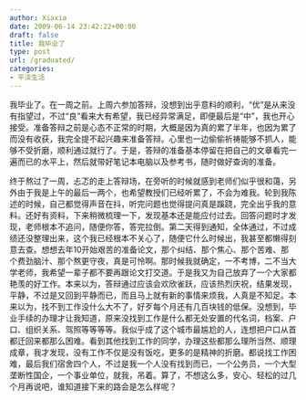 ```yaml
---
author: Xiaxia
date: 2009-06-14 23:42:22+00:00
draft: false
title: 我毕业了
type: post
url: /graduated/
categories:
- 平淡生活
---
```


我毕业了。在一周之前。上周六参加答辩，没想到出乎意料的顺利，“优”是从来没有指望过，不过“良”看来大有希望，我已经异常满足，即便最后是“中”，我也开心接受。准备答辩之前是心态不正常的时期，大概是因为真的累了半年，也因为累了而没有收获，我完全提不起兴趣来准备答辩。心里也一边偷偷祈祷能够不抓人，能够不受折磨，顺利通过就行了。于是，答辩的准备基本停留在把自己的文章看完一遍而已的水平上，然后就带好笔记本电脑以及参考书，随时做好查询的准备。

终于熬过了一周，忐忑的走上答辩场，在旁听的时候就感到老师们似乎很和蔼，另外由于我是上午的最后一两个，也希望教授们已经听累了，不会为难我。轮到我陈述的时候，自己都觉得声音在抖，听完问题也觉得提问真是蹊跷，完全出乎我的意料。还好有资料，下来稍微梳理一下，发现基本还是能应付过去。回答问题时才发现，老师根本不追问，随便你答，答完拉倒。第二天得到通知，全体通过，不过成绩还没整理出来，这个我已经根本不关心了，随便它什么时候出，我甚至都懒得刻意去查。想想去年10开始艰苦的准备论文，那个纠结、那个焦心、那个苦难、那个费劲脑汁、那个熬更守夜，真是可怜啊。那时候我就确定，一不考博，二不当大学老师，我希望一辈子都不要再跟论文打交道。于是我又为自己放弃了一个大家都艳羡的好工作。本来以为，答辩通过应该会欢欣雀跃，应该热烈庆祝，结果发现，平静，不过是又回到平静而已，而且马上就有新的事情来烦我，人真是不知足。本来以为，找不到工作没什么大不了，好歹每个月还有几百块钱的低保。没想到，毕业手续的办理才让我知道，原来没找到工作是什么都无处安置的代名词，档案、户口、组织关系、驾照等等等等。我似乎成了这个城市最尴尬的人，连想把户口从首都迁回来都那么困难。看到其他找到工作的同学，办理这些都那么理所当然、顺理成章，我才发现，没有工作不仅是没有饭吃，更多的是精神的折磨。都说找工作困难，最后我们宿舍四个人，不过是我一个人没有找到而已，一个公务员，一个大型垄断性国企，一个事业单位，就我，吊着。算了，不想这么多，安心、轻松的过几个月再说吧，谁知道接下来的路会是怎么样呢？
